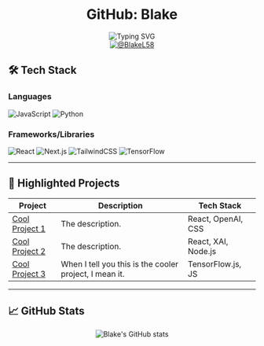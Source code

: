 <div align="center">

# GitHub: Blake
<div align="center">
  <img 
    src="https://readme-typing-svg.demolab.com?font=Fira+Code&size=20&duration=4000&pause=1000&color=007BFF&center=true&vCenter=true&width=435&lines=ChatGPT+Plus+Pro+User;Five+Projects+at+a+Time,+Not+One" 
    alt="Typing SVG" 
  />
</div>
<a href="https://twitter.com/BlakeL58">
  <img src="https://img.shields.io/badge/%40BlakeL58-%23000000.svg?style=for-the-badge&logo=x&logoColor=white" alt="@BlakeL58">
</a>

</div>


## 🛠 Tech Stack

### **Languages**
![JavaScript](https://img.shields.io/badge/JavaScript-F7DF1E?style=for-the-badge&logo=javascript&logoColor=black) ![Python](https://img.shields.io/badge/Python-3776AB?style=for-the-badge&logo=python&logoColor=white)

### **Frameworks/Libraries**
![React](https://img.shields.io/badge/React-61DAFB?style=for-the-badge&logo=react&logoColor=black) ![Next.js](https://img.shields.io/badge/Next.js-000000?style=for-the-badge&logo=nextdotjs&logoColor=white) ![TailwindCSS](https://img.shields.io/badge/TailwindCSS-38B2AC?style=for-the-badge&logo=tailwindcss&logoColor=white)
![TensorFlow](https://img.shields.io/badge/TensorFlow-FF6F00?style=for-the-badge&logo=tensorflow&logoColor=white)

---

## 🌟 Highlighted Projects

| **Project**            | **Description**                                                                                               | **Tech Stack**       |
|-------------------------|-------------------------------------------------------------------------------------------------------------|----------------------|
| [Cool Project 1](https://github.com/repo)  | The description.                   | React, OpenAI, CSS   |
| [Cool Project 2](https://github.com/repo) | The description.           | React, XAI, Node.js |
| [Cool Project 3](https://github.com/repo) | When I tell you this is the cooler project, I mean it.                                                  | TensorFlow.js, JS    |

---

## 📈 GitHub Stats

<div align="center">

![Blake's GitHub stats](https://github-readme-stats.vercel.app/api?username=blakel58&show_icons=true&title_color=00aaff&text_color=ffffff&icon_color=ffd700&bg_color=1a1b27&border_color=4b5563&border_radius=8)

</div>
